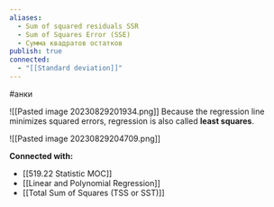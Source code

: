 ```yaml
---
aliases:
  - Sum of squared residuals SSR
  - Sum of Squares Error (SSE)
  - Сумма квадратов остатков
publish: true
connected:
  - "[[Standard deviation]]"
---
```

#анки

![[Pasted image 20230829201934.png]]
Because the regression line minimizes squared errors, regression is also called **least squares**.

![[Pasted image 20230829204709.png]]




**Connected with:**
- [[519.22 Statistic MOC]]
- [[Linear and Polynomial Regression]]
- [[Total Sum of Squares (TSS or SST)]]

